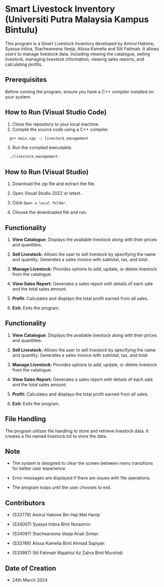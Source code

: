 
# Smart Livestock Inventory (Universiti Putra Malaysia Kampus Bintulu)

This program is a Smart Livestock Inventory developed by Amirul Hakime, Syasya Irdina, Stacheareena Veeja, Alissa Kamelia and Siti Fatimah. It allows users to manage livestock data, including viewing the catalogue, selling livestock, managing livestock information, viewing sales reports, and calculating profits.


## Prerequisites

Before running the program, ensure you have a C++ compiler installed on your system.

## How to Run (Visual Studio Code)

1. Clone the repository to your local machine.
2. Compile the source code using a C++ compiler.

```bash
  g++ main.cpp -o livestock_management
```
3. Run the compiled executable.

```bash
  ./livestock_management
```
## How to Run (Visual Studio)

1. Download the zip file and extract the file.

2. Open Visual Studio 2022 or latest.

3. Click `Open a local folder.`

4. Choose the downloaded file and run.
## Functionality

1. **View Catalogue:** Displays the available livestock along with their prices and quantities.

2. **Sell Livestock:** Allows the user to sell livestock by specifying the name and quantity. Generates a sales invoice with subtotal, tax, and total.

3. **Manage Livestock:** Provides options to add, update, or delete livestock from the catalogue.

4. **View Sales Report:** Generates a sales report with details of each sale and the total sales amount.

5. **Profit:** Calculates and displays the total profit earned from all sales.

6. **Exit:** Exits the program.
## Functionality

1. **View Catalogue:** Displays the available livestock along with their prices and quantities.

2. **Sell Livestock:** Allows the user to sell livestock by specifying the name and quantity. Generates a sales invoice with subtotal, tax, and total.

3. **Manage Livestock:** Provides options to add, update, or delete livestock from the catalogue.

4. **View Sales Report:** Generates a sales report with details of each sale and the total sales amount.

5. **Profit:** Calculates and displays the total profit earned from all sales.

6. **Exit:** Exits the program.
## File Handling

The program utilizes file handling to store and retrieve livestock data. It creates a file named livestock.txt to store the data.
## Note

- The system is designed to clear the screen between menu transitions for better user experience.

- Error messages are displayed if there are issues with file operations.

- The program loops until the user chooses to exit.
## Contributors

- (S33778) Amirul Hakime Bin Haji Mat Hanip 

- (S34007) Syasya Irdina Binti Nurazmin 

- (S34097) Stacheareena Veeja Anak Sintan 

- (S33766) Alissa Kamelia Binti Ahmad Sapiyan

- (S33987) Siti Fatimah Wajahtul Az Zahra Binti Murshidi
## Date of Creation

- 24th March 2024

